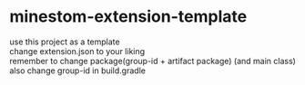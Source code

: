 # minestom-extension-template

use this project as a template<br>
change extension.json to your liking<br>
remember to change package(group-id + artifact package) (and main class)<br>
also change group-id in build.gradle
